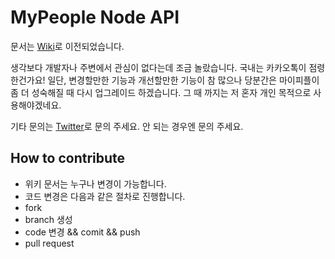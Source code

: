 # MyPeople Node API

문서는 [Wiki](https://github.com/dgkim84/node-mypeople/wiki)로 이전되었습니다.

생각보다 개발자나 주변에서 관심이 없다는데 조금 놀랐습니다. 국내는 카카오톡이 점령한건가요! 일단, 변경할만한 기능과 개선할만한 기능이 참 많으나 당분간은 마이피플이 좀 더 성숙해질 때 다시 업그레이드 하겠습니다. 그 때 까지는 저 혼자 개인 목적으로 사용해야겠네요.

기타 문의는 [Twitter](https://twitter.com/GeekDani)로 문의 주세요. 안 되는 경우엔 문의 주세요.

## How to contribute

* 위키 문서는 누구나 변경이 가능합니다.
* 코드 변경은 다음과 같은 절차로 진행합니다.
 * fork
 * branch 생성
 * code 변경 && comit && push
 * pull request

